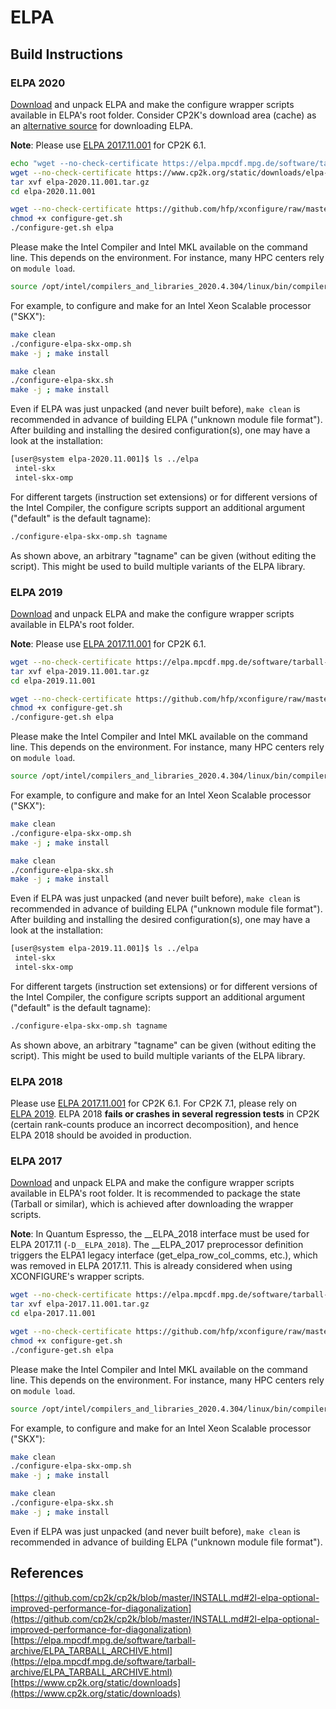 # ELPA<a name="eigenvalue-solvers-for-petaflop-applications-elpa"></a>

## Build Instructions

### ELPA 2020

[Download](https://elpa.mpcdf.mpg.de/software/tarball-archive/ELPA_TARBALL_ARCHIVE.html) and unpack ELPA and make the configure wrapper scripts available in ELPA's root folder. Consider CP2K's download area (cache) as an [alternative source](https://www.cp2k.org/static/downloads) for downloading ELPA.

**Note**: Please use [ELPA&#160;2017.11.001](#elpa-2017) for CP2K&#160;6.1.

```bash
echo "wget --no-check-certificate https://elpa.mpcdf.mpg.de/software/tarball-archive/Releases/2020.11.001/elpa-2020.11.001.tar.gz"
wget --no-check-certificate https://www.cp2k.org/static/downloads/elpa-2020.11.001.tar.gz
tar xvf elpa-2020.11.001.tar.gz
cd elpa-2020.11.001

wget --no-check-certificate https://github.com/hfp/xconfigure/raw/master/configure-get.sh
chmod +x configure-get.sh
./configure-get.sh elpa
```

Please make the Intel Compiler and Intel&#160;MKL available on the command line. This depends on the environment. For instance, many HPC centers rely on `module load`.

```bash
source /opt/intel/compilers_and_libraries_2020.4.304/linux/bin/compilervars.sh intel64
```

For example, to configure and make for an Intel Xeon Scalable processor ("SKX"):

```bash
make clean
./configure-elpa-skx-omp.sh
make -j ; make install

make clean
./configure-elpa-skx.sh
make -j ; make install
```

Even if ELPA was just unpacked (and never built before), `make clean` is recommended in advance of building ELPA ("unknown module file format"). After building and installing the desired configuration(s), one may have a look at the installation:

```bash
[user@system elpa-2020.11.001]$ ls ../elpa
 intel-skx
 intel-skx-omp
```

For different targets (instruction set extensions) or for different versions of the Intel Compiler, the configure scripts support an additional argument ("default" is the default tagname):

```bash
./configure-elpa-skx-omp.sh tagname
```

As shown above, an arbitrary "tagname" can be given (without editing the script). This might be used to build multiple variants of the ELPA library.

### ELPA 2019

[Download](https://elpa.mpcdf.mpg.de/software/tarball-archive/ELPA_TARBALL_ARCHIVE.html) and unpack ELPA and make the configure wrapper scripts available in ELPA's root folder.

**Note**: Please use [ELPA&#160;2017.11.001](#elpa-2017) for CP2K&#160;6.1.

```bash
wget --no-check-certificate https://elpa.mpcdf.mpg.de/software/tarball-archive/Releases/2019.11.001/elpa-2019.11.001.tar.gz
tar xvf elpa-2019.11.001.tar.gz
cd elpa-2019.11.001

wget --no-check-certificate https://github.com/hfp/xconfigure/raw/master/configure-get.sh
chmod +x configure-get.sh
./configure-get.sh elpa
```

Please make the Intel Compiler and Intel&#160;MKL available on the command line. This depends on the environment. For instance, many HPC centers rely on `module load`.

```bash
source /opt/intel/compilers_and_libraries_2020.4.304/linux/bin/compilervars.sh intel64
```

For example, to configure and make for an Intel Xeon Scalable processor ("SKX"):

```bash
make clean
./configure-elpa-skx-omp.sh
make -j ; make install

make clean
./configure-elpa-skx.sh
make -j ; make install
```

Even if ELPA was just unpacked (and never built before), `make clean` is recommended in advance of building ELPA ("unknown module file format"). After building and installing the desired configuration(s), one may have a look at the installation:

```bash
[user@system elpa-2019.11.001]$ ls ../elpa
 intel-skx
 intel-skx-omp
```

For different targets (instruction set extensions) or for different versions of the Intel Compiler, the configure scripts support an additional argument ("default" is the default tagname):

```bash
./configure-elpa-skx-omp.sh tagname
```

As shown above, an arbitrary "tagname" can be given (without editing the script). This might be used to build multiple variants of the ELPA library.

### ELPA 2018

Please use [ELPA&#160;2017.11.001](#elpa-2017) for CP2K&#160;6.1. For CP2K&#160;7.1, please rely on [ELPA&#160;2019](#elpa-2019). ELPA&#160;2018 **fails or crashes in several regression tests** in CP2K (certain rank-counts produce an incorrect decomposition), and hence ELPA&#160;2018 should be avoided in production.

### ELPA 2017

[Download](https://elpa.mpcdf.mpg.de/software/tarball-archive/ELPA_TARBALL_ARCHIVE.html) and unpack ELPA and make the configure wrapper scripts available in ELPA's root folder. It is recommended to package the state (Tarball or similar), which is achieved after downloading the wrapper scripts.

**Note**: In Quantum Espresso, the __ELPA_2018 interface must be used for ELPA 2017.11 (`-D__ELPA_2018`). The __ELPA_2017 preprocessor definition triggers the ELPA1 legacy interface (get_elpa_row_col_comms, etc.), which was removed in ELPA&#160;2017.11. This is already considered when using XCONFIGURE's wrapper scripts.

```bash
wget --no-check-certificate https://elpa.mpcdf.mpg.de/software/tarball-archive/Releases/2017.11.001/elpa-2017.11.001.tar.gz
tar xvf elpa-2017.11.001.tar.gz
cd elpa-2017.11.001

wget --no-check-certificate https://github.com/hfp/xconfigure/raw/master/configure-get.sh
chmod +x configure-get.sh
./configure-get.sh elpa
```

Please make the Intel Compiler and Intel&#160;MKL available on the command line. This depends on the environment. For instance, many HPC centers rely on `module load`.

```bash
source /opt/intel/compilers_and_libraries_2020.4.304/linux/bin/compilervars.sh intel64
```

For example, to configure and make for an Intel Xeon Scalable processor ("SKX"):

```bash
make clean
./configure-elpa-skx-omp.sh
make -j ; make install

make clean
./configure-elpa-skx.sh
make -j ; make install
```

Even if ELPA was just unpacked (and never built before), `make clean` is recommended in advance of building ELPA ("unknown module file format").

## References

[https://github.com/cp2k/cp2k/blob/master/INSTALL.md#2l-elpa-optional-improved-performance-for-diagonalization](https://github.com/cp2k/cp2k/blob/master/INSTALL.md#2l-elpa-optional-improved-performance-for-diagonalization)  
[https://elpa.mpcdf.mpg.de/software/tarball-archive/ELPA_TARBALL_ARCHIVE.html](https://elpa.mpcdf.mpg.de/software/tarball-archive/ELPA_TARBALL_ARCHIVE.html)  
[https://www.cp2k.org/static/downloads](https://www.cp2k.org/static/downloads)

